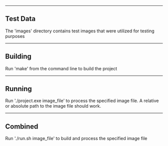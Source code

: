 --------------------------------
Test Data
--------------------------------
The 'images' directory contains test images that were utilized for testing purposes

--------------------------------
Building
--------------------------------
Run 'make' from the command line to build the project

--------------------------------
Running
--------------------------------
Run './project.exe image_file' to process the specified image file. A relative or absolute path to the image file should work.

--------------------------------
Combined
--------------------------------
Run './run.sh image_file' to build and process the specified image file